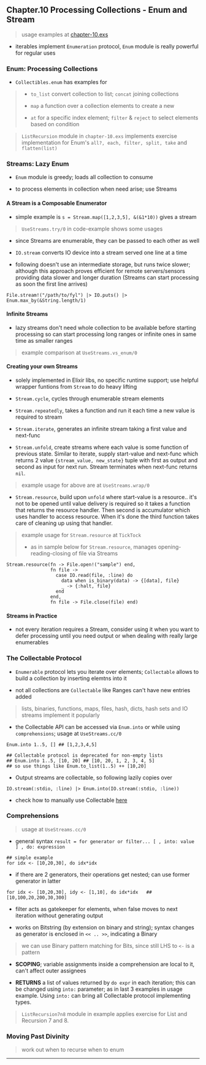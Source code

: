 
## Chapter.10 Processing Collections - Enum and Stream

> usage examples at [chapter-10.exs](./chapter-10.exs)

* iterables implement `Enumeration` protocol, `Enum` module is really powerful for regular uses


### Enum: Processing Collections

* `Collectibles.enum` has examples for

> * `to_list` convert collection to list; `concat` joining collections
>
> * `map` a function over a collection elements to create a new
>
> * `at` for a specific index element; `filter` & `reject` to select elements based on condition

> `ListRecursion` module in `chapter-10.exs` implements exercise implementation for Enum's `all?, each, filter, split, take` and `flatten(list)`


### Streams: Lazy Enum

* `Enum` module is greedy; loads all collection to consume

* to process elements in collection when need arise; use Streams

#### A Stream is a Composable Enumerator

* simple example is `s = Stream.map([1,2,3,5], &(&1*10))` gives a stream

> `UseStreams.try/0` in code-example shows some usages

* since Streams are enumerable, they can be passed to each other as well

* `IO.stream` converts IO device into a stream served one line at a time

* following doesn't use an intermediate storage, but runs twice slower; although this approach proves efficient for remote servers/sensors providing data slower and longer duration (Streams can start processing as soon the first line arrives)

```
File.stream!("/path/to/fyl") |> IO.puts() |> Enum.max_by(&String.length/1)
```

#### Infinite Streams

* lazy streams don't need whole collection to be available before starting processing so can start processing long ranges or infinite ones in same time as smaller ranges

> example comparison at `UseStreams.vs_enum/0`

#### Creating your own Streams

* solely implemented in Elixir libs, no specific runtime support; use helpful wrapper funtions from `Stream` to do heavy lifting

* `Stream.cycle`, cycles through enumerable stream elements

* `Stream.repeatedly`, takes a function and run it each time a new value is required to stream

* `Stream.iterate`, generates an infinite stream taking a first value and next-func

* `Stream.unfold`, create streams where each value is some function of previous state. Similar to iterate, supply start-value and next-func which returns 2 value `{stream_value, new_state}` tuple with first as output and second as input for next run. Stream terminates when next-func returns `nil`.

> example usage for above are at `UseStreams.wrap/0`

* `Stream.resource`, build upon `unfold` where start-value is a resource.. it's not to be opened until value delivery is required so it takes a function that returns the resource handler. Then second is accumulator which uses handler to access resource. When it's done the third function takes care of cleaning up using that handler.

> example usage for `Stream.resource` at `TickTock`
>
> * as in sample below for `Stream.resource`, manages opening-reading-closing of file via Streams

```
Stream.resource(fn -> File.open!("sample") end,
                fn file ->
                  case IO.read(file, :line) do
                    data when is_binary(data) -> {[data], file}
                    _ -> {:halt, file}
                  end
                end,
                fn file -> File.close(file) end)
```


#### Streams in Practice

* not every iteration requires a Stream, consider using it when you want to defer processing until you need output or when dealing with really large enumerables


### The Collectable Protocol

* `Enumerable` protocol lets you iterate over elements; `Collectable` allows to build a collection by inserting elemtns into it

* not all collections are `Collectable` like Ranges can't have new entries added

> lists, binaries, functions, maps, files, hash, dicts, hash sets and IO streams implement it popularly

* the Collectable API can be accessed via `Enum.into` or while using `comprehensions`; usage at `UseStreams.cc/0`

```
Enum.into 1..5, [] ## [1,2,3,4,5]

## Collectable protocol is deprecated for non-empty lists
## Enum.into 1..5, [10, 20] ## [10, 20, 1, 2, 3, 4, 5]
## so use things like Enum.to_list(1..5) ++ [10,20]
```

* Output streams are collectable, so following lazily copies over

```
IO.stream(:stdio, :line) |> Enum.into(IO.stream(:stdio, :line))
```

* check how to manually use Collectable [here](https://hexdocs.pm/elixir/Collectable.html#module-examples)


### Comprehensions

> usage at `UseStreams.cc/0`

* general syntax `result = for generator or filter... [ , into: value ] , do: expression`

```
## simple example
for idx <- [10,20,30], do idx*idx
```

* if there are 2 generators, their operations get nested; can use former generator in latter

```
for idx <- [10,20,30], idy <- [1,10], do idx*idx   ## [10,100,20,200,30,300]
```

* filter acts as gatekeeper for elements, when false moves to next iteration without generating output

* works on Bitstring (by extension on binary and string); syntax changes as generator is enclosed in `<< .. >>`, indicating a Binary

> we can use Binary pattern matching for Bits, since still LHS to `<-` is a pattern

* **SCOPING**; variable assignments inside a comprehension are local to it, can't affect outer assignees

* **RETURNS** a list of values returned by `do expr` in each iteration; this can be changed using `into:` parameter; as in last 3 examples in usage example. Using `into:` can bring all Collectable protocol implementing types.

> `ListRecursion7n8` module in example applies exercise for List and Recursion 7 and 8.

### Moving Past Divinity

> work out when to recurse when to enum

---
